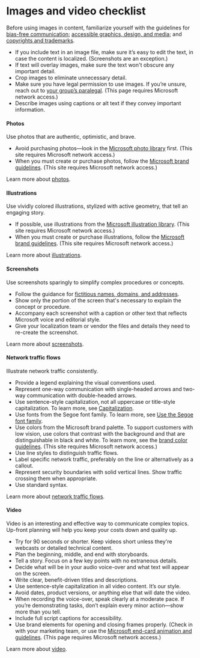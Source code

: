 ﻿# Images and video checklist

Before using images in content, familiarize yourself with the guidelines for [bias-free communication](/style-guide/bias-free-communication); [accessible graphics, design, and media](https://worldready.cloudapp.net/Styleguide/Read?id=2700&topicid=26700); and [copyrights and trademarks](/style-guide/legal-content/copyrights-trademarks).

  - If
    you include text in an image file, make sure it’s easy to edit the
    text, in case the content is localized. (Screenshots are an exception.)
  - If text will overlay images, make sure the text won't obscure any important detail.
  - Crop images to eliminate unnecessary detail.
  - Make sure you have legal permission to use images. If you’re unsure, reach out to [your group’s paralegal](https://microsoft.sharepoint.com/sites/lcaweb/Pages/Applications/LegalContact.aspx). (This page requires Microsoft network access.)
  - Describe images using captions or alt text if they convey important information.

#### Photos

Use photos that are authentic, optimistic, and brave. 

  - Avoid purchasing photos—look in the [Microsoft photo library](https://microsoft.sharepoint.com/teams/BrandCentral/Search/pages/BCPhotographyResults.aspx) first. (This site requires Microsoft network access.)
  - When you must create or purchase photos, follow the [Microsoft brand guidelines](https://microsoft.sharepoint.com/teams/BrandCentral/Pages/The-Microsoft-brand-Core-elements-Photography.aspx). (This site requires Microsoft network access.)

 Learn more about [photos](/style-guide/images-video/photos).

#### Illustrations

Use vividly colored illustrations, stylized with active geometry, that tell an engaging story. 

  - If possible, use illustrations from the [Microsoft illustration library](https://microsoft.sharepoint.com/teams/BrandCentral/Pages/Bundles/Illustrations_Editable_AllCollections.aspx). (This site requires Microsoft network access.)
  - When you must create or purchase illustrations, follow the [Microsoft brand guidelines](https://microsoft.sharepoint.com/teams/BrandCentral/Pages/The-Microsoft-brand-Core-elements-Illustration.aspx). (This site requires Microsoft network access.)

 Learn more about [illustrations](/style-guide/images-video/illustrations)[](/style-guide/images-video/photos).

#### Screenshots

Use screenshots sparingly to simplify complex procedures or concepts. 

  - Follow the guidance for [fictitious names, domains, and addresses](/style-guide/legal-content/fictitious-names-domains-addresses). 
  - Show only the portion of the screen that's necessary to explain the concept or procedure.
  - Accompany each screenshot with a caption or other text that reflects Microsoft voice and editorial style. 
  - Give your localization team or vendor the files and details they need to re-create the screenshot.

 Learn more about [screenshots](/style-guide/images-video/screenshots)[](/style-guide/images-video/illustrations).

#### Network traffic flows

Illustrate network traffic consistently.

  - Provide a legend explaining the visual conventions used.
  - Represent one-way communication with single-headed arrows and two-way communication with double-headed arrows.
  - Use sentence-style capitalization, not all uppercase or title-style capitalization. To learn more, see [Capitalization](/style-guide/capitalization).
  - Use fonts from the Segoe font family. To learn more, see [Use the Segoe font family](/style-guide/text-formatting/using-type/use-segoe-font-family).
  - Use
    colors from the Microsoft brand palette. To support customers with low
    vision, use colors that contrast with the background and that are
    distinguishable in black and white. To learn more, see the [brand color guidelines](https://microsoft.sharepoint.com/teams/BrandCentral/Pages/The-Microsoft-brand-Core-elements-Color.aspx "Color guidelines on Brand Central"). (This site requires Microsoft network access.)
  - Use line styles to distinguish traffic flows. 
  - Label specific network traffic, preferably on the line or alternatively as a callout.
  - Represent security boundaries with solid vertical lines. Show traffic crossing them when appropriate.
  - Use standard syntax.

 Learn more about [network traffic flows](/style-guide/images-video/network-traffic-flows).

#### Video

Video is
an interesting and effective way to communicate complex
topics. Up-front planning will help you keep your costs down
and quality up. 

  - Try for 90 seconds or shorter. Keep videos short unless they're webcasts or detailed technical content. 
  - Plan the beginning, middle, and end with storyboards. 
  - Tell a story. Focus on a few key points with no extraneous details.
  - Decide what will be in your audio voice-over and what text will appear on the screen. 
  - Write clear, benefit-driven titles and descriptions.
  - Use sentence-style capitalization in all video content. It’s our style.
  - Avoid dates, product versions, or anything else that will date the video. 
  - When
    recording the voice-over, speak clearly at a moderate pace. If
    you’re demonstrating tasks, don’t explain every minor action—show
    more than you tell.
  - Include full script captions for accessibility.
  - Use brand elements for opening and closing frames properly. (Check in with your marketing team, or use the [Microsoft end-card ](https://microsoft.sharepoint.com/teams/BrandCentral/Pages/Bundles/Microsoft_logo_endcard_animation.aspx)[animation and guidelines](https://microsoft.sharepoint.com/teams/BrandCentral/Pages/Bundles/Microsoft_logo_endcard_animation.aspx). (This page requires Microsoft network access.)

Learn more about [video](/style-guide/images-video/video).
